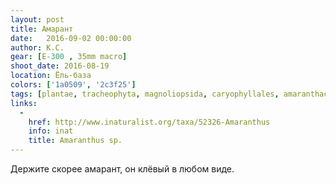 ```yaml
---
layout: post
title: Амарант
date:   2016-09-02 00:00:00
author: К.С.
gear: [E-300 , 35mm macro]
shoot_date: 2016-08-19
location: Ёль-база
colors: ['1a0509', '2c3f25']
tags: [plantae, tracheophyta, magnoliopsida, caryophyllales, amaranthaceae, amaranthus]
links:
  -
    href: http://www.inaturalist.org/taxa/52326-Amaranthus
    info: inat
    title: Amaranthus sp.
---
```


Держите скорее амарант, он клёвый в любом виде.
